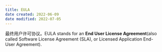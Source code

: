 ```yaml
---
title: EULA
date created: 2022-06-09
date modified: 2022-07-05
---
```

最终用户许可协议。EULA stands for an **End User License Agreement**(also called Software License Agreement (SLA), or Licensed Application End-User Agreement).
